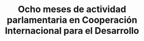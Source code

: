 ---
title: 'Ocho meses de actividad parlamentaria en Cooperación Internacional para el Desarrollo'
description: 'PSOE'
link: /documentos/8-meses-de-actividad-parlamentaria-en-Cooperacion-al-Desarrollo-PSOE.pdf
tags:
    - political-watch
    - congreso-de-los-diputados
---